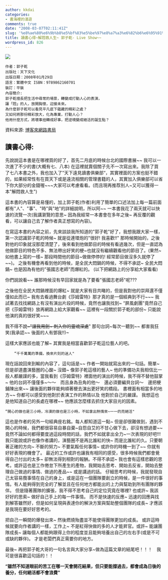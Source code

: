 ```yaml
---
author: kkdai
categories:
- 書海裡的漫遊
comments: true
date: "2008-03-07T02:11:41Z"
slug: '%e8%ae%80%e6%9b%b8%e5%bf%83%e5%be%97%e8%a7%a3%e6%82%b6%e6%95%91%e4%ba%ba%e7%94%9f-%e9%83%ad%e5%ad%90%e4%b9%be-live-show'
title: 讀書心得~解悶救人生~ 郭子乾- Live Show~~
wordpress_id: 826
---
```


![](http://im1.book.com.tw/image/getImage?i=http://www.books.com.tw/img/001/039/25/0010392536.jpg&v=479957d4&w=348&h=348)

	作者：郭子乾
	出版社：天下文化
	出版日期：2008年01月29日
	語言：繁體中文 ISBN：9789862160701
	裝訂：平裝
	內容簡介: 
	郭子乾擅長把生活中尋常的場景，轉變成打動人心的表演，
	讓「悶」的人，放開胸懷，迎接未來。
	為什麼郭子乾可以看見平凡底下蘊藏的精彩之處？
	又如何將那份精彩放大，化為專業，打動人心？
	他用什麼方式，將壞事扭轉成好事，把逆境變成絕活的誕生點？
	

資料來源:  [博客來網路書局](http://www.books.com.tw/products/0010392536)

 

## 讀書心得:

先說說這本書是在哪裡買的好了，首先二月底的時候台北的國際書展~~ 我可以一次進了不少的書(大概有七、八本) 在這裡就賣個關子先不一次寫出來。我除了買了七八本書之外，我也加入了"天下遠見讀書俱樂部“，其實裡面的方案也挺不錯的，如果經常性有在買天下或是遠流相關的管理書籍的人，其實加入俱樂部可以省下你大部分的金錢喔~~~大家可以考慮看看。(而且現再推荐別人~又可以獲得一本"解悶救人生")

 

這本書的內容算是易懂的，加上郭子乾(作者)利用了簡單的口述法加上每一篇前面都有"人"、"事"、"時"與"地"的詳細說明，所以阿~~ 一本書我花了兩天就可以快速的流覽一次(我講瀏覽的意思~ 因為我經常一本書會在多年之後~ 再反覆的觀看，可以讓自己去了解作者真正想寫的內容)。

 

在寫這本書的內容之前，先來談談我所知道的"郭子乾"好了，我想我跟大家一樣，第一次認識郭子乾的時候~ 就是從連環炮的"很好! 我喜歡!!" 那時候開始的，之後對他的印象就沒那麼清楚了，後來看到他做節目的時候有看過幾次，但是一直認為他做節目的特色不多、無法帶出好笑的梗~也就沒有繼續觀看他的節目了。(果然~ 如他書上寫的一樣~ 那段時間他的節目~做做停停的! 經常節目做沒多久就停了~~)。 之後有機會再看到他的時候，是全民大悶鍋的時候，不得不承認~ 全民大悶鍋~ 也是因為有他的"張國志老師"而爆紅的。 (以下把網路上的分享給大家看看)

你們說說看~~ 誰那時候沒有早回家就是為了要看"張國志老師"呢??? 

 

之後他在全民大悶鍋裡面的爆紅~ 就是大家有目共睹的，但是我對他的崇拜還不僅僅如此而已~ 我有去看過舞台劇《莎姆雷特》那才真的是一個經典到不行~~~ 我試著去找找網路上有沒有演出片段的時候，竟然也讓我找到~ “屏風劇團"竟然自己把《莎姆雷特》放再網路上給大家觀看~~ 這裡有一段關於郭子乾的部份~ 只能說他演的真的很好笑~~~

我不得不說~~~"讓我用劍~ 刺入你的靈魂深處~~" 那句台詞~每次一聽到~~ 都害我狂笑(我承認~~ 後面的人有鄧我!!)~

 

這樣大家應該也能了解~ 其實我是相當喜歡郭子乾這位藝人的吧。

 

		“千千萬萬的準備，換來片刻的迷人"

 

現在話說回來到輸的內容了，這句話是~~ 作者一開始就寫出來的一句話。簡單~ 但是卻道盡演藝圈的心酸~   沒錯~ 像郭子乾這樣的藝人~ 他的準備功夫我相信比一般人都嚴謹的多，當我看到《莎姆雷特》裡面他的演出的時候，我不得不替他鼓掌~ 他的台詞不僅僅多~～～　而且身為丑角的他～　還必須要編貝台詞～　邊把梗鋪陳出來~~ 讓後面的夥伴能夠順著梗去演出更好笑的橋段。 書裡面有相當多的地方~~ 你都可以感受到他對於表演工作的熱情以及 他對於自己的嚴謹。 我想這也是他知道自己的長處在哪裡~~ 他應該怎麼樣去抓住大家目光的因素。

 

	“開心的做也是三小時，冷漠的做也是三小時，不如拿出熱情來~一一的亮絕活"

 

這也是作者的另外一句經典座右銘。每人都知道這一點~ 但是卻很難做到，遇到不開心的時候，我們都很容易自暴自棄~自怨自艾的不甘心做下去，卻沒有想過要~~竟然不論如何都得要度過這段時間的話，我們不如就拿出全力~一次表現的好吧!!! 我只能說或許也像作者講的，演藝圈不是再比誰紅的快~ 而是比誰紅的久。只要朝著正確的方向~ 不斷的努力~ 不要氣餒任何事情~ 或許你的時機一到了~~ 你就有好好表現的機會了。 最近的工作或許也讓我有相同的感受，很多時候我們都會覺得自己付出的太多~ 卻無法得到相對的報酬。不得不承認~ 我也會有這樣悲觀的思考。或許這也是工作倦怠下所產生的產物，我開始去思考、開始去反省，開始去整理自己做過的事情、做過的產品~~ 或是講過的話。 仔細思考的時候，我就發現自己太容易攬事情在自己的身上，或是這在一個團隊要創立的時候，是一件很好的事情。有人能夠得到完全的了解並且在任何地方都能出的上力與幫助到所有團隊的夥伴。 但是隨著團隊的擴張，我不得不思考自己的定位究竟在哪裡?  也或許~ 我該好好的思索~ 做好自己手上的每一件事情。 而不是快速的反應~ 迅速的回應與找到解答雖然好，但是如何呈現與表達你的解決方案與幫助整個團隊的成長~ 才應該是我現在要好好思考的。

把自己一瞬間的爆發出來~ 然後燃燒殆盡並不能使得團隊更加的成長。 或許這時候就要向作者講的一樣，工作上~ 不是紅得快做的多的人才能昇官。或許~ 能讓團隊成長~ 讓每個人都能夠跟得上你的程度並且能夠培養出自己的左右手(或是不可或缺的夥伴)。 才是老闆們真正需要你的地方。

最後~ 再把郭子乾大哥的一句名言與大家分享~做為這篇文章的結尾吧！！！　我可是很喜歡這句話的！！

 

**“雖然不知道眼前的苦工在哪一天會開花結果，但只要能撐過去，都會成為日後的養分，任何絕活都不會浪費"**
